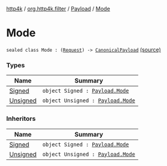 [http4k](../../../index.md) / [org.http4k.filter](../../index.md) / [Payload](../index.md) / [Mode](./index.md)

# Mode

`sealed class Mode : (`[`Request`](../../../org.http4k.core/-request/index.md)`) -> `[`CanonicalPayload`](../../-canonical-payload/index.md) [(source)](https://github.com/http4k/http4k/blob/master/http4k-aws/src/main/kotlin/org/http4k/filter/awsExtensions.kt#L85)

### Types

| Name | Summary |
|---|---|
| [Signed](-signed/index.md) | `object Signed : `[`Payload.Mode`](./index.md) |
| [Unsigned](-unsigned/index.md) | `object Unsigned : `[`Payload.Mode`](./index.md) |

### Inheritors

| Name | Summary |
|---|---|
| [Signed](-signed/index.md) | `object Signed : `[`Payload.Mode`](./index.md) |
| [Unsigned](-unsigned/index.md) | `object Unsigned : `[`Payload.Mode`](./index.md) |
